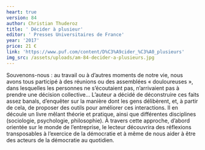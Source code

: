 ```yaml
---
heart: true
version: 84
author: Christian Thuderoz
title: ' Décider à plusieur'
editor: ' Presses Universitaires de France'
year: '2017'
price: 21 €
link: 'https://www.puf.com/content/D%C3%A9cider_%C3%A0_plusieurs'
img_src: /assets/uploads/am-84-decider-a-plusieurs.jpg
---
```

Souvenons-nous : au travail ou à d’autres moments de notre vie, nous avons tous participé à des réunions ou des assemblées « douloureuses », dans lesquelles les personnes ne s’écoutaient pas, n’arrivaient pas à prendre une décision collective… L’auteur a décidé de déconstruire ces faits assez banals, d’enquêter sur la manière dont les gens délibèrent, et, à partir de cela, de proposer des outils pour améliorer ces interactions. Il en découle un livre mêlant théorie et pratique, ainsi que différentes disciplines (sociologie, psychologie, philosophie). À travers cette approche, d’abord orientée sur le monde de l’entreprise, le lecteur découvrira des réflexions transposables à l’exercice de la démocratie et à même de nous aider à être des acteurs de la démocratie au quotidien.
